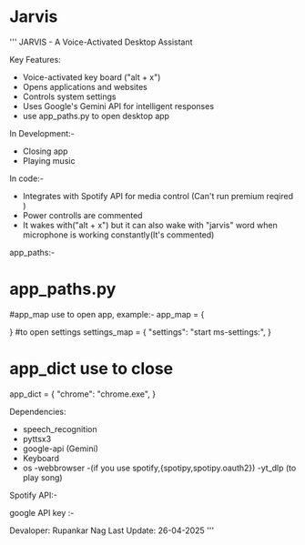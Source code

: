 # Jarvis

'''
JARVIS - A Voice-Activated Desktop Assistant

Key Features:
- Voice-activated key board ("alt + x")
- Opens applications and websites
- Controls system settings
- Uses Google's Gemini API for intelligent responses
- use app_paths.py to open desktop app


In Development:-
- Closing app
- Playing music


In code:-
- Integrates with Spotify API for media control (Can't run premium reqired )
- Power controlls are commented
- It wakes with("alt + x") but it can also wake with "jarvis" word when microphone is working constantly(It's commented) 


app_paths:-
# app_paths.py
#app_map use to open app, example:-
app_map = {
     
}
#to open settings
settings_map = {
    "settings": "start ms-settings:",
}
# app_dict use to close
app_dict = {
    "chrome": "chrome.exe",
}


Dependencies:
- speech_recognition
- pyttsx3
- google-api (Gemini)
- Keyboard
- os 
-webbrowser
-(if you use spotify,{spotipy,spotipy.oauth2})
-yt_dlp (to play song)

Spotify API:- 

google API key :- 


Devaloper: Rupankar Nag
Last Update: 26-04-2025
'''
